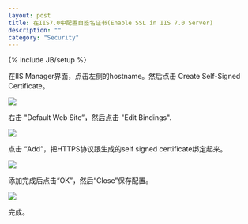 ```yaml
---
layout: post
title: 在IIS7.0中配置自签名证书(Enable SSL in IIS 7.0 Server)
description: ""
category: "Security"
---
```

{% include JB/setup %}


在IIS Manager界面，点击左侧的hostname。然后点击 Create Self-Signed Certificate。

![](http://dellyqiao.qiniudn.com/2015/03/111.png/scale)

<!-- more -->
右击 "Default Web Site”，然后点击 "Edit Bindings".

![](http://dellyqiao.qiniudn.com/2015/03/112.png/scale)

点击 “Add”，把HTTPS协议跟生成的self signed certificate绑定起来。

![](http://dellyqiao.qiniudn.com/2015/03/113.png/scale)

添加完成后点击“OK”，然后“Close”保存配置。

![](http://dellyqiao.qiniudn.com/2015/03/114.png/scale)

完成。